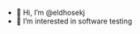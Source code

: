 - 👋 Hi, I’m @eldhosekj
- 👀 I’m interested in software testing


<!---
eldhosekj/eldhosekj is a ✨ special ✨ repository because its `README.md` (this file) appears on your GitHub profile.
You can click the Preview link to take a look at your changes.
--->
